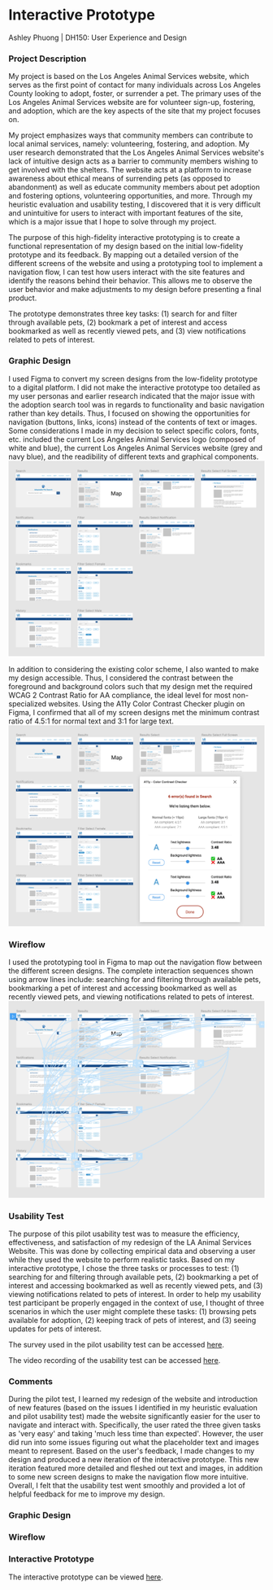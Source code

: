 # Interactive Prototype
Ashley Phuong | DH150: User Experience and Design

### Project Description
My project is based on the Los Angeles Animal Services website, which serves as the first point of contact for many individuals across Los Angeles County looking to adopt, foster, or surrender a pet. The primary uses of the Los Angeles Animal Services website are for volunteer sign-up, fostering, and adoption, which are the key aspects of the site that my project focuses on.

My project emphasizes ways that community members can contribute to local animal services, namely: volunteering, fostering, and adoption. My user research demonstrated that the Los Angeles Animal Services website's lack of intuitive design acts as a barrier to community members wishing to get involved with the shelters. The website acts at a platform to increase awareness about ethical means of surrending pets (as opposed to abandonment) as well as educate community members about pet adoption and fostering options, volunteering opportunities, and more. Through my heuristic evaluation and usability testing, I discovered that it is very difficult and unintuitive for users to interact with important features of the site, which is a major issue that I hope to solve through my project.

The purpose of this high-fidelity interactive prototyping is to create a functional representation of my design based on the initial low-fidelity prototype and its feedback. By mapping out a detailed version of the different screens of the website and using a prototyping tool to implement a navigation flow, I can test how users interact with the site features and identify the reasons behind their behavior. This allows me to observe the user behavior and make adjustments to my design before presenting a final product.

The prototype demonstrates three key tasks: (1) search for and filter through available pets, (2) bookmark a pet of interest and access bookmarked as well as recently viewed pets, and (3) view notifications related to pets of interest.

### Graphic Design
I used Figma to convert my screen designs from the low-fidelity prototype to a digital platform. I did not make the interactive prototype too detailed as my user personas and earlier research indicated that the major issue with the adoption search tool was in regards to functionality and basic navigation rather than key details. Thus, I focused on showing the opportunities for navigation (buttons, links, icons) instead of the contents of text or images. Some considerations I made in my decision to select specific colors, fonts, etc. included the current Los Angeles Animal Services logo (composed of white and blue), the current Los Angeles Animal Services website (grey and navy blue), and the readibility of different texts and graphical components.
![Wireframes](/Wireframes_Figma.png)

In addition to considering the existing color scheme, I also wanted to make my design accessible. Thus, I considered the contrast between the foreground and background colors such that my design met the required WCAG 2 Contrast Ratio for AA compliance, the ideal level for most non-specialized websites. Using the A11y Color Contrast Checker plugin on Figma, I confirmed that all of my screen designs met the minimum contrast ratio of 4.5:1 for normal text and 3:1 for large text.
![Accessibility](/Accessibility.png)

### Wireflow
I used the prototyping tool in Figma to map out the navigation flow between the different screen designs. The complete interaction sequences shown using arrow lines include: searching for and filtering through available pets, bookmarking a pet of interest and accessing bookmarked as well as recently viewed pets, and viewing notifications related to pets of interest.
![Wireflow](/Wireflow_Figma.png)

### Usability Test
The purpose of this pilot usability test was to measure the efficiency, effectiveness, and satisfaction of my redesign of the LA Animal Services Website. This was done by collecting empirical data and observing a user while they used the website to perform realistic tasks. Based on my interactive prototype, I chose the three tasks or processes to test: (1) searching for and filtering through available pets, (2) bookmarking a pet of interest and accessing bookmarked as well as recently viewed pets, and (3) viewing notifications related to pets of interest. In order to help my usability test participant be properly engaged in the context of use, I thought of three scenarios in which the user might complete these tasks: (1) browsing pets available for adoption, (2) keeping track of pets of interest, and (3) seeing updates for pets of interest.

The survey used in the pilot usability test can be accessed [here](https://docs.google.com/forms/d/1s5-H8u25tUqTm2GS2agqrBOfJV9gogB-1pthomPvOIQ/edit?usp=sharing).

The video recording of the usability test can be accessed [here](https://drive.google.com/file/d/1TAthCbUP_lAT7QZ_64MKB35ZiR_lKvQ6/view?usp=sharing).

### Comments
During the pilot test, I learned my redesign of the website and introduction of new features (based on the issues I identified in my heuristic evaluation and pilot usability test) made the website significantly easier for the user to navigate and interact with. Specifically, the user rated the three given tasks as 'very easy' and taking 'much less time than expected'. However, the user did run into some issues figuring out what the placeholder text and images meant to represent. Based on the user's feedback, I made changes to my design and produced a new iteration of the interactive prototype. This new iteration featured more detailed and fleshed out text and images, in addition to some new screen designs to make the navigation flow more intuitive. Overall, I felt that the usability test went smoothly and provided a lot of helpful feedback for me to improve my design. 

### Graphic Design

### Wireflow

### Interactive Prototype
The interactive prototype can be viewed [here](https://www.figma.com/file/tiAJdPLosptJ5utSgLDpmk/Los-Angeles-Animal-Services?node-id=0%3A1).

